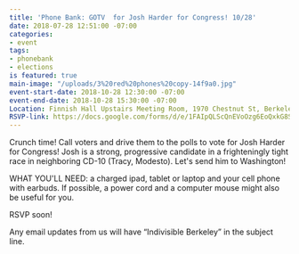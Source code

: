 ```yaml
---
title: 'Phone Bank: GOTV  for Josh Harder for Congress! 10/28'
date: 2018-07-28 12:51:00 -07:00
categories:
- event
tags:
- phonebank
- elections
is featured: true
main-image: "/uploads/3%20red%20phones%20copy-14f9a0.jpg"
event-start-date: 2018-10-28 12:30:00 -07:00
event-end-date: 2018-10-28 15:30:00 -07:00
Location: Finnish Hall Upstairs Meeting Room, 1970 Chestnut St, Berkeley
RSVP-link: https://docs.google.com/forms/d/e/1FAIpQLScQnEVoOzg6EoQxkG8SOc_SRS16hmyTBOyalA1HIyNM2TnNlw/viewform
---
```


Crunch time!  Call voters  and drive them to the polls to vote for Josh Harder for Congress!  Josh is a strong, progressive candidate in a frighteningly tight race in neighboring CD-10 (Tracy, Modesto). Let's send him to Washington!

WHAT YOU'LL NEED: a charged ipad, tablet or laptop and your cell phone with earbuds.  If possible, a power cord and a computer mouse might also be useful for you.

RSVP soon!

Any email updates from us will have “Indivisible Berkeley” in the subject line.